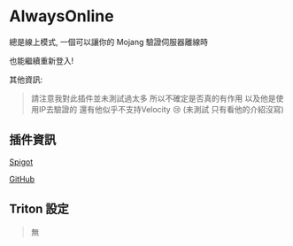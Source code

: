 # AlwaysOnline

總是線上模式, 一個可以讓你的 Mojang 驗證伺服器離線時

也能繼續重新登入!

其他資訊:
> 請注意我對此插件並未測試過太多 所以不確定是否真的有作用
> 以及他是使用IP去驗證的
> 還有他似乎不支持Velocity :cry: (未測試 只有看他的介紹沒寫)

## 插件資訊

[Spigot](https://www.spigotmc.org/resources/66591/)

[GitHub](https://github.com/Dablakbandit/always-online)

## Triton 設定

> 無
